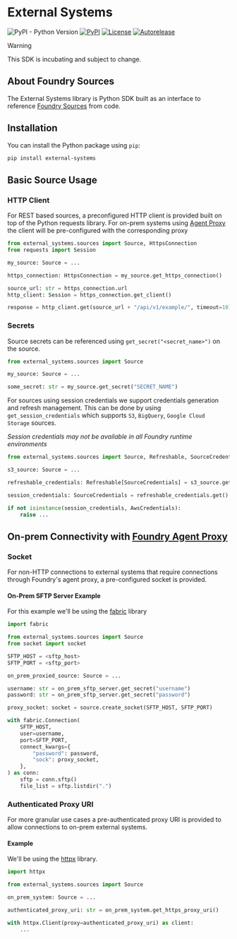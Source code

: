 # External Systems

![PyPI - Python Version](https://img.shields.io/pypi/pyversions/external-systems)
[![PyPI](https://img.shields.io/pypi/v/external-systems)](https://pypi.org/project/external-systems/)
[![License](https://img.shields.io/badge/License-Apache%202.0-lightgrey.svg)](https://opensource.org/licenses/Apache-2.0)
<a href="https://autorelease.general.dmz.palantir.tech/palantir/external-systems"><img src="https://img.shields.io/badge/Perform%20an-Autorelease-success.svg" alt="Autorelease"></a>

> [!WARNING]
> This SDK is incubating and subject to change.

## About Foundry Sources

The External Systems library is Python SDK built as an interface to reference [Foundry Sources](https://www.palantir.com/docs/foundry/data-connection/set-up-source) from code.

## Installation

You can install the Python package using `pip`:

```sh
pip install external-systems
```

## Basic Source Usage

### HTTP Client

For REST based sources, a preconfigured HTTP client is provided built on top of the Python requests library. For on-prem systems using [Agent Proxy](https://www.palantir.com/docs/foundry/data-connection/agent-proxy-runtime) the client will be pre-configured with the corresponding proxy

```python
from external_systems.sources import Source, HttpsConnection
from requests import Session

my_source: Source = ...

https_connection: HttpsConnection = my_source.get_https_connection()

source_url: str = https_connection.url
http_client: Session = https_connection.get_client()

response = http_client.get(source_url + "/api/v1/example/", timeout=10)
```

### Secrets

Source secrets can be referenced using `get_secret("<secret_name>")` on the source.

```python
from external_systems.sources import Source

my_source: Source = ...

some_secret: str = my_source.get_secret("SECRET_NAME")
```

For sources using session credentials we support credentials generation and refresh management. This can be done by using `get_session_credentials` which supports `S3`, `BigQuery`, `Google Cloud Storage` sources.

_Session credentials may not be available in all Foundry runtime environments_

```python
from external_systems.sources import Source, Refreshable, SourceCredentials, AwsCredentials

s3_source: Source = ...

refreshable_credentials: Refreshable[SourceCredentials] = s3_source.get_session_credentials()

session_credentials: SourceCredentials = refreshable_credentials.get()

if not isinstance(session_credentials, AwsCredentials):
    raise ...
```

## On-prem Connectivity with [Foundry Agent Proxy](https://www.palantir.com/docs/foundry/data-connection/agent-proxy-runtime)

### Socket

For non-HTTP connections to external systems that require connections through Foundry's agent proxy, a pre-configured socket is provided.

#### On-Prem SFTP Server Example

For this example we'll be using the [fabric](https://docs.fabfile.org/en/latest/) library

```python
import fabric

from external_systems.sources import Source
from socket import socket

SFTP_HOST = <sftp_host>
SFTP_PORT = <sftp_port>

on_prem_proxied_source: Source = ...

username: str = on_prem_sftp_server.get_secret("username")
password: str = on_prem_sftp_server.get_secret("password")

proxy_socket: socket = source.create_socket(SFTP_HOST, SFTP_PORT)

with fabric.Connection(
    SFTP_HOST,
    user=username,
    port=SFTP_PORT,
    connect_kwargs={
        "password": password,
        "sock": proxy_socket,
    },
) as conn:
    sftp = conn.sftp()
    file_list = sftp.listdir(".")
```

### Authenticated Proxy URI

For more granular use cases a pre-authenticated proxy URI is provided to allow connections to on-prem external systems.

#### Example

We'll be using the [httpx](https://www.python-httpx.org/) library.

```python
import httpx

from external_systems.sources import Source

on_prem_system: Source = ...

authenticated_proxy_uri: str = on_prem_system.get_https_proxy_uri()

with httpx.Client(proxy=authenticated_proxy_uri) as client:
    ...
```
